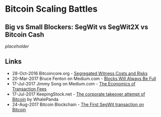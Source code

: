 
# Bitcoin Scaling Battles
## Big vs Small Blockers: SegWit vs SegWit2X vs Bitcoin Cash

_placeholder_

## Links

* 28-Oct-2016 Bitcoincore.org - [Segregated Witness Costs and Risks](https://bitcoincore.org/en/2016/10/28/segwit-costs/)
* 20-Mar-2017 Bruce Fenton on Medium.com - [Blocks Will Always Be Full](https://medium.com/@brucefenton/blocks-will-always-be-full-68f2cac1992b)
* 17-Jul-2017 Jimmy Song on Medium.com - [The Economics of Transaction Fees](https://blog.blockonomics.co/the-economics-of-transaction-fees-b6a7a0365753)
* 17-Jul-2017 KeepingStock.net - [The corporate takeover attempt of Bitcoin](https://keepingstock.net/the-corporate-takeover-attempt-of-bitcoin-eb87c18fad60) by WhalePanda
* 24-Aug-2017 Bitcoin Blockchain - [The First SegWit transaction on Bitcoin](http://srv1.yogh.io/#tx:id:8F907925D2EBE48765103E6845C06F1F2BB77C6ADC1CC002865865EB5CFD5C1C)
